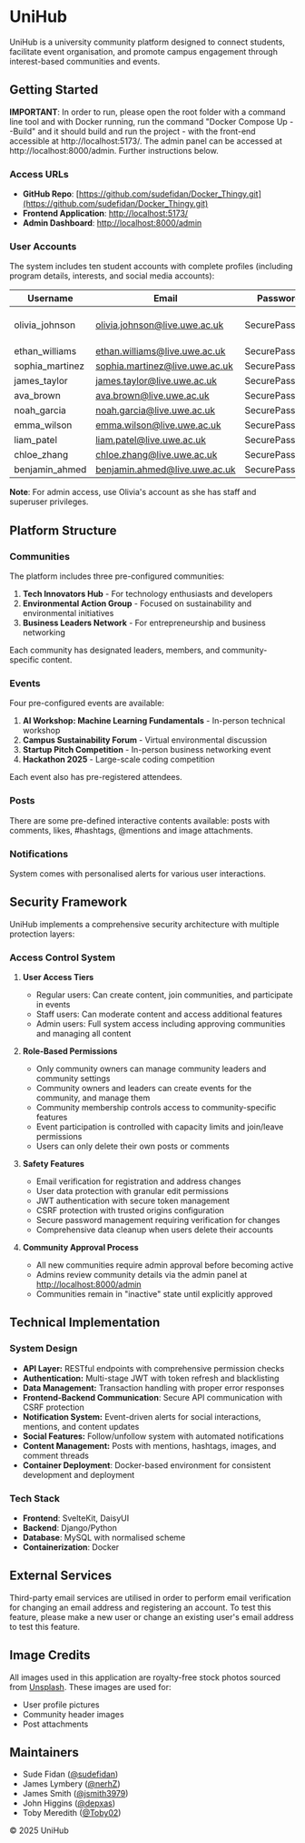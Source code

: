# UniHub

UniHub is a university community platform designed to connect students, facilitate event organisation, and promote campus engagement through interest-based communities and events.

## Getting Started

**IMPORTANT**: In order to run, please open the root folder with a command line tool and with Docker running, run the command "Docker Compose Up --Build" and it should build and run the project - with the front-end accessible at http://localhost:5173/. The admin panel can be accessed at http://localhost:8000/admin. Further instructions below.

### Access URLs

- **GitHub Repo**: [https://github.com/sudefidan/Docker_Thingy.git](https://github.com/sudefidan/Docker_Thingy.git)
- **Frontend Application**: [http://localhost:5173/](http://localhost:5173/)
- **Admin Dashboard**: [http://localhost:8000/admin](http://localhost:8000/admin)

### User Accounts

The system includes ten student accounts with complete profiles (including program details, interests, and social media accounts):

| Username        | Email                          | Password      | Role                      |
| --------------- | ------------------------------ | ------------- | ------------------------- |
| olivia_johnson  | olivia.johnson@live.uwe.ac.uk  | SecurePass123 | Admin (Staff & Superuser) |
| ethan_williams  | ethan.williams@live.uwe.ac.uk  | SecurePass123 | Student                   |
| sophia_martinez | sophia.martinez@live.uwe.ac.uk | SecurePass123 | Student                   |
| james_taylor    | james.taylor@live.uwe.ac.uk    | SecurePass123 | Student                   |
| ava_brown       | ava.brown@live.uwe.ac.uk       | SecurePass123 | Student                   |
| noah_garcia     | noah.garcia@live.uwe.ac.uk     | SecurePass123 | Student                   |
| emma_wilson     | emma.wilson@live.uwe.ac.uk     | SecurePass123 | Student                   |
| liam_patel      | liam.patel@live.uwe.ac.uk      | SecurePass123 | Student                   |
| chloe_zhang     | chloe.zhang@live.uwe.ac.uk     | SecurePass123 | Student                   |
| benjamin_ahmed  | benjamin.ahmed@live.uwe.ac.uk  | SecurePass123 | Student                   |

**Note**: For admin access, use Olivia's account as she has staff and superuser privileges.

## Platform Structure

### Communities

The platform includes three pre-configured communities:

1. **Tech Innovators Hub** - For technology enthusiasts and developers
2. **Environmental Action Group** - Focused on sustainability and environmental initiatives
3. **Business Leaders Network** - For entrepreneurship and business networking

Each community has designated leaders, members, and community-specific content.

### Events

Four pre-configured events are available:

1. **AI Workshop: Machine Learning Fundamentals** - In-person technical workshop
2. **Campus Sustainability Forum** - Virtual environmental discussion
3. **Startup Pitch Competition** - In-person business networking event
4. **Hackathon 2025** - Large-scale coding competition

Each event also has pre-registered attendees.

### Posts

There are some pre-defined interactive contents available: posts with comments, likes, #hashtags, @mentions and image attachments.

### Notifications

System comes with personalised alerts for various user interactions.

## Security Framework

UniHub implements a comprehensive security architecture with multiple protection layers:

### Access Control System

1. **User Access Tiers**

   - Regular users: Can create content, join communities, and participate in events
   - Staff users: Can moderate content and access additional features
   - Admin users: Full system access including approving communities and managing all content

2. **Role-Based Permissions**

   - Only community owners can manage community leaders and community settings
   - Community owners and leaders can create events for the community, and manage them
   - Community membership controls access to community-specific features
   - Event participation is controlled with capacity limits and join/leave permissions
   - Users can only delete their own posts or comments

3. **Safety Features**

   - Email verification for registration and address changes
   - User data protection with granular edit permissions
   - JWT authentication with secure token management
   - CSRF protection with trusted origins configuration
   - Secure password management requiring verification for changes
   - Comprehensive data cleanup when users delete their accounts

4. **Community Approval Process**
   - All new communities require admin approval before becoming active
   - Admins review community details via the admin panel at [http://localhost:8000/admin](http://localhost:8000/admin)
   - Communities remain in "inactive" state until explicitly approved

## Technical Implementation

### System Design

- **API Layer:** RESTful endpoints with comprehensive permission checks
- **Authentication:** Multi-stage JWT with token refresh and blacklisting
- **Data Management:** Transaction handling with proper error responses
- **Frontend-Backend Communication**: Secure API communication with CSRF protection
- **Notification System:** Event-driven alerts for social interactions, mentions, and content updates
- **Social Features:** Follow/unfollow system with automated notifications
- **Content Management:** Posts with mentions, hashtags, images, and comment threads
- **Container Deployment**: Docker-based environment for consistent development and deployment

### Tech Stack

- **Frontend**: SvelteKit, DaisyUI
- **Backend**: Django/Python
- **Database**: MySQL with normalised scheme
- **Containerization**: Docker

## External Services

Third-party email services are utilised in order to perform email verification for changing an email address and registering an account. To test this feature, please make a new user or change an existing user's email address to test this feature.

## Image Credits

All images used in this application are royalty-free stock photos sourced from [Unsplash](https://unsplash.com). These images are used for:

- User profile pictures
- Community header images
- Post attachments

## Maintainers

- Sude Fidan ([@sudefidan](https://github.com/sudefidan))
- James Lymbery ([@nerhZ](https://github.com/nerhZ))
- James Smith ([@jsmith3979](https://github.com/jsmith3979))
- John Higgins ([@depxas](https://github.com/depxas))
- Toby Meredith ([@Toby02](https://github.com/Toby02))

© 2025 UniHub
